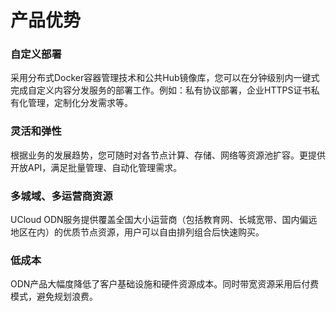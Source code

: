 # 产品优势



### 自定义部署

采用分布式Docker容器管理技术和公共Hub镜像库，您可以在分钟级别内一键式完成自定义内容分发服务的部署工作。例如：私有协议部署，企业HTTPS证书私有化管理，定制化分发需求等。

### 灵活和弹性

根据业务的发展趋势，您可随时对各节点计算、存储、网络等资源池扩容。更提供开放API，满足批量管理、自动化管理需求。

### 多城域、多运营商资源

UCloud ODN服务提供覆盖全国大小运营商（包括教育网、长城宽带、国内偏远地区在内）的优质节点资源，用户可以自由排列组合后快速购买。

### 低成本

ODN产品大幅度降低了客户基础设施和硬件资源成本。同时带宽资源采用后付费模式，避免规划浪费。
